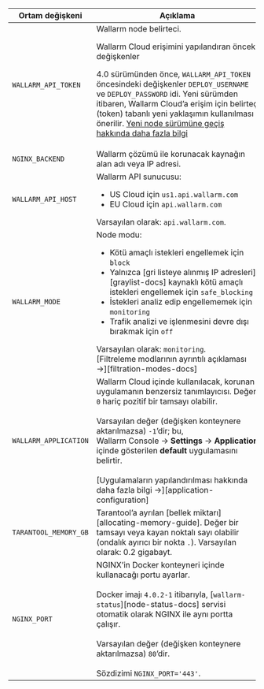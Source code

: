 Ortam değişkeni | Açıklama| Gerekli
--- | ---- | ----
`WALLARM_API_TOKEN` | Wallarm node belirteci.<br><div class="admonition info"> <p class="admonition-title">Wallarm Cloud erişimini yapılandıran önceki değişkenler</p> <p>4.0 sürümünden önce, `WALLARM_API_TOKEN` öncesindeki değişkenler `DEPLOY_USERNAME` ve `DEPLOY_PASSWORD` idi. Yeni sürümden itibaren, Wallarm Cloud’a erişim için belirteç (token) tabanlı yeni yaklaşımın kullanılması önerilir. [Yeni node sürümüne geçiş hakkında daha fazla bilgi](/updating-migrating/docker-container/)</p></div> | Evet
`NGINX_BACKEND` | Wallarm çözümü ile korunacak kaynağın alan adı veya IP adresi. | Evet
`WALLARM_API_HOST` | Wallarm API sunucusu:<ul><li>US Cloud için `us1.api.wallarm.com`</li><li>EU Cloud için `api.wallarm.com`</li></ul>Varsayılan olarak: `api.wallarm.com`. | Hayır
`WALLARM_MODE` | Node modu:<ul><li>Kötü amaçlı istekleri engellemek için `block`</li><li>Yalnızca [gri listeye alınmış IP adresleri][graylist-docs] kaynaklı kötü amaçlı istekleri engellemek için `safe_blocking`</li><li>İstekleri analiz edip engellememek için `monitoring`</li><li>Trafik analizi ve işlenmesini devre dışı bırakmak için `off`</li></ul>Varsayılan olarak: `monitoring`.<br>[Filtreleme modlarının ayrıntılı açıklaması →][filtration-modes-docs] | Hayır
`WALLARM_APPLICATION` | Wallarm Cloud içinde kullanılacak, korunan uygulamanın benzersiz tanımlayıcısı. Değer `0` hariç pozitif bir tamsayı olabilir.<br><br>Varsayılan değer (değişken konteynere aktarılmazsa) `-1`’dir; bu, Wallarm Console → **Settings** → **Application** içinde gösterilen **default** uygulamasını belirtir.<br><br>[Uygulamaların yapılandırılması hakkında daha fazla bilgi →][application-configuration] | Hayır
`TARANTOOL_MEMORY_GB` | Tarantool’a ayrılan [bellek miktarı][allocating-memory-guide]. Değer bir tamsayı veya kayan noktalı sayı olabilir (ondalık ayırıcı bir nokta <code>.</code>). Varsayılan olarak: 0.2 gigabayt. | Hayır
`NGINX_PORT` | NGINX’in Docker konteyneri içinde kullanacağı portu ayarlar.<br><br>Docker imajı `4.0.2-1` itibarıyla, [`wallarm-status`][node-status-docs] servisi otomatik olarak NGINX ile aynı portta çalışır.<br><br>Varsayılan değer (değişken konteynere aktarılmazsa) `80`’dir.<br><br>Sözdizimi `NGINX_PORT='443'`. | Hayır